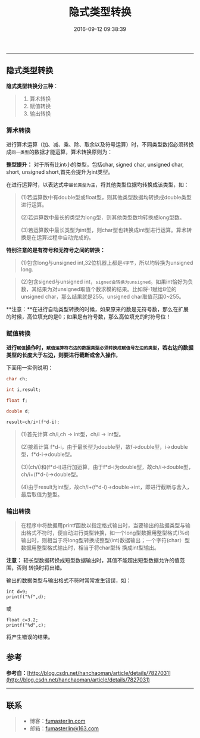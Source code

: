 ﻿---
title: 隐式类型转换
date: 2016-09-12 09:38:39
tags:
- C/C++
---
------

## 隐式类型转换
**隐式类型转换分三种**：

>  1. 算术转换
>  2. 赋值转换
>  3. 输出转换
<!--more-->

### 算术转换

进行算术运算（加、减、乘、除、取余以及符号运算）时，不同类型数招必须转换成`同一类型`的数据才能运算，算术转换原则为：

**整型提升：** 对于所有比int小的类型，包括char, signed char, unsigned char, short, unsigned short,首先会提升为int类型。

在进行运算时，以表达式中`最长类型为主`，将其他类型位据均转换成该类型，如：

> (1)若运算数中有double型或float型，则其他类型数据均转换成double类型进行运算。
> 
> (2)若运算数中最长的类型为long型．则其他类型数均转换成long型数。
> 
> (3)若运算数中最长类型为int型，则char型也转换成int型进行运算。算术转换是在运算过程中自动完成的。

**特别注意的是有符号和无符号之间的转换：**

> (1)包含long与unsigned int,32位机器上都是`4字节`，所以均转换为unsigned long.

> (2)包含signed与unsigned int，`signed会转换为unsigned`。如果int恰好为负数，其结果为对unsigned取值个数求模的结果。比如将-1赋给8位的unsigned char，那么结果就是255。unsigned char取值范围0~255。

**注意：**在进行自动类型转换的时候，如果原来的数是无符号数，那么在扩展的时候，高位填充的是0；如果是有符号数，那么高位填充的时符号位！

### 赋值转换

**进行`赋值`操作时，`赋值运算符右边的数据类型必须转换成赋值号左边的类型`，若右边的数据类型的长度大于左边，则要进行截断或舍入操作**。

下面用一实例说明：
```c
char ch;

int i,result;

float f;

double d;

result=ch/i+(f*d-i);
```

> (1)首先计算 ch/i,ch → int型，ch/i → int型。
> 
> (2)接着计算 f\*d-i，由于最长型为double型，故f→double型，i→double型，f*d-i→double型。
> 
> (3)(ch/i)和(f\*d-i)进行加运算，由于f\*d-i为double型，故ch/i→double型，ch/i+(f*d-i)→double型。
> 
> (4)由于result为int型，故ch/i+(f*d-i)→double→int，即进行截断与舍入，最后取值为整型。

### 输出转换

> 在程序中将数据用printf函数以指定格式输出时，当要输出的盐据类型与输出格式不符时，便自动进行类型转换，如一个long型数据用整型格式(%d)输出时，则相当于将long型转换成整型(int)数据输出；一个字符(char）型数据用整型格式输出时，相当于将char型转 换成int型输出。

**注意：** 较长型数据转换成短型数据输出时，其值不能超出短型数据允许的值范围，否则 转换时将出错。

输出的数据类型与输出格式不符时常常发生错误，如：

    int d=9;
    printf("%f",d);

或

    float c=3.2;
    printf("%d",c);

将产生错误的结果。

## 参考

**参考自：**[http://blog.csdn.net/hanchaoman/article/details/7827031](http://blog.csdn.net/hanchaoman/article/details/7827031)

--------------------------
## 联系 
> - 博客：[fumasterlin.com](www.fumasterlin.com)
> - 邮箱：[fumasterlin@163.com](fumasterlin@163.com)


